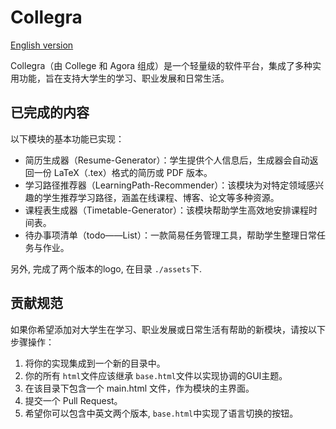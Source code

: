 # Collegra

[English version](README.md)

Collegra（由 College 和 Agora 组成）是一个轻量级的软件平台，集成了多种实用功能，旨在支持大学生的学习、职业发展和日常生活。

## 已完成的内容

以下模块的基本功能已实现：

* 简历生成器（Resume-Generator）：学生提供个人信息后，生成器会自动返回一份 LaTeX（.tex）格式的简历或 PDF 版本。
* 学习路径推荐器（LearningPath-Recommender）：该模块为对特定领域感兴趣的学生推荐学习路径，涵盖在线课程、博客、论文等多种资源。
* 课程表生成器（Timetable-Generator）：该模块帮助学生高效地安排课程时间表。
* 待办事项清单（todo——List）：一款简易任务管理工具，帮助学生整理日常任务与作业。








另外, 完成了两个版本的logo, 在目录 `./assets`下.

## 贡献规范

如果你希望添加对大学生在学习、职业发展或日常生活有帮助的新模块，请按以下步骤操作：

1. 将你的实现集成到一个新的目录中。
2. 你的所有 `html`文件应该继承 `base.html`文件以实现协调的GUI主题。
3. 在该目录下包含一个 main.html 文件，作为模块的主界面。
4. 提交一个 Pull Request。
5. 希望你可以包含中英文两个版本, `base.html`中实现了语言切换的按钮。

